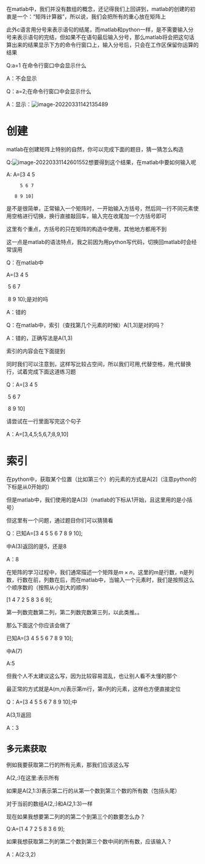 在matlab中，我们并没有数组的概念，还记得我们上回讲到，matlab的创建的初衷是一个：“矩阵计算器”，所以说，我们会把所有的重心放在矩阵上

此外c语言用分号来表示语句的结尾，而matlab和python一样，是不需要输入分号来表示语句的完结，但如果不在语句最后输入分号，那么matlab将会把这句话算出来的结果显示下方的命令行窗口上，输入分号后，只会在工作区保留你运算的结果

Q:a=1 在命令行窗口中会显示什么

A：不会显示

Q：a=2;在命令行窗口中会显示什么

A：显示：![image-20220331142135489](C:\Users\PRAGM\Documents\GitHub\math-wiki\matlab\矩阵的创建和索引\image-20220331142135489.png)

# 创建

matlab在创建矩阵上特别的自然，你可以完成下面的题目，猜一猜怎么构造

Q:![image-20220331142601552](C:\Users\PRAGM\Documents\GitHub\math-wiki\matlab\矩阵的创建和索引\image-20220331142601552.png)想要得到这个结果，在matlab中要如何输入呢

A: A=[3 4 5

         5 6 7

       8 9 10]

是不是很简单，正常输入一个矩阵时，一开始输入方括号，然后同一行不同元素使用空格进行切换，换行直接敲回车，输入完在收尾加一个方括号即可

这里有个重点，方括号的只在矩阵的构造中使用，其他地方都用不到

这一点是matlab的语法特点，我之前因为用python写代码，切换回matlab时会经常误用

Q：在matlab中

A=(3 4 5

​        5 6 7

​        8 9 10);是对的吗

A：错的

Q：在matlab中，索引（查找第几个元素的时候）A[1,3]是对的吗？

A：错的，正确写法是A(1,3)

索引的内容会在下面提到

同时我们可以注意到，这样写比较占空间，所以我们可用,代替空格，用;代替换行，试着完成下面这道练习题

Q：A=[3 4 5

​        5 6 7

​        8 9 10]

请尝试在一行里面写完这个句子

A：A=[3,4,5;5,6,7;8,9,10]

# 索引

在python中，获取某个位置（比如第三个）的元素的方式是A[2]（注意python的下标是从0开始的）

但是matlab中，我们使用的是A(3)（matlab的下标从1开始，且这里用的是小括号）

但这里有一个问题，通过题目你们可以猜猜看

Q：已知A=[3 4 5
5 6 7
8 9 10];

中A(3)返回的是5，还是8

A：8

在矩阵的学习过程中，我们通常描述一个矩阵是$m \times n$，这里的m是行数，n是列数，行数在前，列数在后，而在matlab中，当输入一个元素时，我们是按照这么个顺序数的（按照从小到大的顺序）

[1 4 7
 2 5 8
 3 6 9];

第一列数完数第二列，第二列数完数第三列，以此类推。。

那么下面这个你应该会做了

已知A=[3 4 5
5 6 7
8 9 10];

中A(7)

A:5

但我个人不太建议这么写，因为比较容易混乱，也让别人看不太懂的那个

最正常的方式就是A(m,n)表示第m行，第n列的元素，这样也方便直接定位

Q：A=[3 4 5
5 6 7
8 9 10];中

A(3,1)返回

A：3

## 多元素获取

例如我要获取第二行的所有元素，那我们应该这么写

A(2,:)在这里:表示所有

如果是A(2,1:3)表示第二行的从第一个数到第三个数的所有数（包括头尾）

对于当前的数组A(2,:)和A(2,1:3)一样

现在如果我想要第二列的的第二个到第三个的数要怎么办？

Q:A=[1 4 7
    2 5 8
    3 6 9];

如果我想获取第二列的第二个数到第三个数中间的所有数，应该输入？

A：A(2:3,2)

